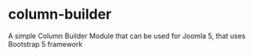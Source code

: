 # column-builder
A simple Column Builder Module that can be used for Joomla 5, that uses Bootstrap 5 framework
